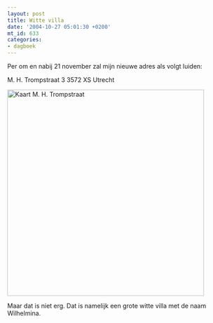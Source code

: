 ```yaml
---
layout: post
title: Witte villa
date: '2004-10-27 05:01:30 +0200'
mt_id: 633
categories:
- dagboek
---
```

Per om en nabij 21 november zal mijn nieuwe adres als volgt luiden:

M. H. Trompstraat 3
3572 XS Utrecht

<img src="{{ site.url }}/images/m.h.trompstraat.png" alt="Kaart M. H. Trompstraat" width="449" height="471" />

Maar dat is niet erg. Dat is namelijk een grote witte villa met de naam Wilhelmina.
